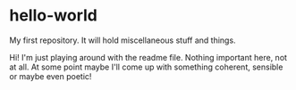# hello-world
My first repository. It will hold miscellaneous stuff and things.

Hi!
I'm just playing around with the readme file. Nothing important here, not at all.
At some point maybe I'll come up with something coherent, sensible or maybe even poetic!

